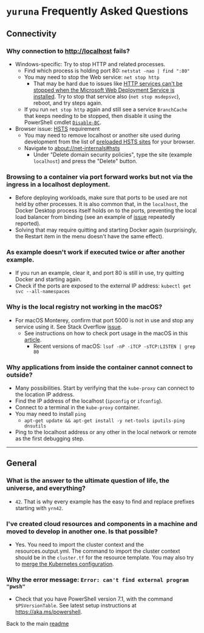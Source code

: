 # `yuruna` Frequently Asked Questions

## Connectivity

### Why connection to <http://localhost> fails?

  - Windows-specific: Try to stop HTTP and related processes.
    - Find which process is holding port 80: `netstat -nao | find ":80"`
    - You may need to stop the Web service: `net stop http`
      - That may be hard due to issues like [HTTP services can't be stopped when the Microsoft Web Deployment Service is installed](https://docs.microsoft.com/en-us/troubleshoot/iis/http-service-fail-stopped). Try to stop that service also (`net stop msdepsvc`), reboot, and try steps again.
    - If you run `net stop http` again and still see a service `BranchCache` that keeps needing to be stopped, then disable it using the PowerShell cmdlet [`Disable-BC`](https://docs.microsoft.com/en-us/powershell/module/branchcache/disable-bc).
  - Browser issue: [HSTS](https://en.wikipedia.org/wiki/HTTP_Strict_Transport_Security) requirement
    - You may need to remove localhost or another site used during development from the list of [preloaded HSTS sites](https://www.chromium.org/hsts/) for your browser.
    - Navigate to [about://net-internals#hsts](about://net-internals#hsts)
      - Under "Delete domain security policies", type the site (example `localhost`) and press the "Delete" button.

### Browsing to a container via port forward works but not via the ingress in a localhost deployment.

  - Before deploying workloads, make sure that ports to be used are not held by other processes. It is also common that, in the `localhost`, the Docker Desktop process itself holds on to the ports, preventing the local load balancer from binding (see an example of [issue](https://github.com/docker/for-mac/issues/4903) repeatedly reported).
  - Solving that may require quitting and starting Docker again (surprisingly, the Restart item in the menu doesn't have the same effect).

### As example doesn't work if executed twice or after another example.

  - If you run an example, clear it, and port 80 is still in use, try quitting Docker and starting again.
  - Check if the ports are exposed to the external IP address: `kubectl get svc --all-namespaces`

### Why is the local registry not working in the macOS?

  - For macOS Monterey, confirm that port 5000 is not in use and stop any service using it. See Stack Overflow [issue](https://stackoverflow.com/questions/69818376/localhost5000-unavailable-in-macos-v12-monterey).
    - See instructions on how to check port usage in the macOS in this [article](https://stackoverflow.com/questions/4421633/who-is-listening-on-a-given-tcp-port-on-mac-os-x).
      - Recent versions of macOS: `lsof -nP -iTCP -sTCP:LISTEN | grep 80`

### Why applications from inside the container cannot connect to outside?

  - Many possibilities. Start by verifying that the `kube-proxy` can connect to the location IP address.
  - Find the IP address of the localhost (`ipconfig` or `ifconfig`).
  - Connect to a terminal in the `kube-proxy` container.
  - You may need to install `ping`
    - `apt-get update && apt-get install -y net-tools iputils-ping dnsutils`
  - Ping to the localhost address or any other in the local network or remote as the first debugging step.

***

## General

### What is the answer to the ultimate question of life, the universe, and everything?

  - `42`. That is why every example has the easy to find and replace prefixes starting with `yrn42`.

### I've created cloud resources and components in a machine and moved to develop in another one. Is that possible?

  - Yes. You need to import the cluster context and the resources.output.yml. The command to import the cluster context should be in the `cluster.tf` for the resource template. You may also try to [merge the Kubernetes configuration](https://kubernetes.io/docs/concepts/configuration/organize-cluster-access-kubeconfig/).

### Why the error message: `Error: can't find external program "pwsh"`

  - Check that you have PowerShell version 7.1, with the command `$PSVersionTable`. See latest setup instructions at <https://aka.ms/powershell>. 

Back to the main [readme](../README.md)
